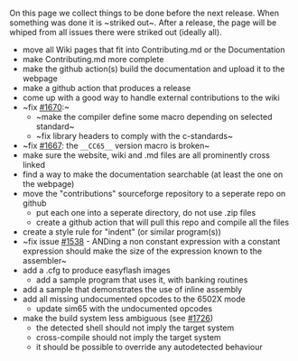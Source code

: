 On this page we collect things to be done before the next release. When something was done it is ~striked out~. After a release, the page will be whiped from all issues there were striked out (ideally all).

* move all Wiki pages that fit into Contributing.md or the Documentation
* make Contributing.md more complete
* make the github action(s) build the documentation and upload it to the webpage
* make a github action that produces a release
* come up with a good way to handle external contributions to the wiki
* ~fix [#1670](https://github.com/cc65/cc65/issues/1670):~
    * ~make the compiler define some macro depending on selected standard~
    * ~fix library headers to comply with the c-standards~
* ~fix [#1667](https://github.com/cc65/cc65/issues/1667): the ```__CC65__``` version macro is broken~
* make sure the website, wiki and .md files are all prominently cross linked
* find a way to make the documentation searchable (at least the one on the webpage)
* move the "contributions" sourceforge repository to a seperate repo on github
    * put each one into a seperate directory, do not use .zip files
    * create a github action that will pull this repo and compile all the files
* create a style rule for "indent" (or similar program(s))
* ~fix issue [#1538](https://github.com/cc65/cc65/issues/1538) - ANDing a non constant expression with a constant expression should make the size of the expression known to the assembler~
* add a .cfg to produce easyflash images
    * add a sample program that uses it, with banking routines
* add a sample that demonstrates the use of inline assembly
* add all missing undocumented opcodes to the 6502X mode
    * update sim65 with the undocumented opcodes
* make the build system less ambiguous (see [#1726](https://github.com/cc65/cc65/issues/1726))
    * the detected shell should not imply the target system
    * cross-compile should not imply the target system
    * it should be possible to override any autodetected behaviour
